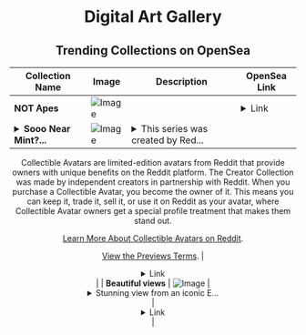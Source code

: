 <div align="center">

# Digital Art Gallery

## Trending Collections on OpenSea

| Collection Name                       | Image                                                                                     | Description                       | OpenSea Link                                                                                          |
|---------------------------------------|-------------------------------------------------------------------------------------------|-----------------------------------|--------------------------------------------------------------------------------------------------------|
| **NOT Ꭺpеs** | ![Image](https://i.seadn.io/s/raw/files/b4e03b576c8fa8ff7619104985dc884a.png?w=500&auto=format?w=200&auto=format) |  | <details><summary>Link</summary>[NOT Ꭺpеs](https://opensea.io/collection/not-gopes-23)</details> |
| **<details><summary>Sooo Near Mint?...</summary>Sooo Near Mint? by L12U21Z26 x Reddit Collectible Avatars</details>** | ![Image](https://i.seadn.io/s/raw/files/d1f43c4c2f4550ae0469e6322fdf9dac.png?w=500&auto=format?w=200&auto=format) | <details><summary>This series was created by Red...</summary>This series was created by Reddit user RevTheLight1.0 as a part of the Collectible Avatars Creator Program. You can [check out the creator's profile on Reddit](https://www.reddit.com/user/L12U21Z26/).

Collectible Avatars are limited-edition avatars from Reddit that provide owners with unique benefits on the Reddit platform. The Creator Collection was made by independent creators in partnership with Reddit. When you purchase a Collectible Avatar, you become the owner of it. This means you can keep it, trade it, sell it, or use it on Reddit as your avatar, where Collectible Avatar owners get a special profile treatment that makes them stand out.

[Learn More About Collectible Avatars on Reddit](https://reddithelp.com/hc/en-us/articles/6213835889044).

[View the Previews Terms](https://www.redditinc.com/policies/previews-terms).</details> | <details><summary>Link</summary>[Sooo Near Mint? by L12U21Z26 x Reddit Collectible Avatars](https://opensea.io/collection/sooo-near-mint-by-l12u21z26-x-reddit-collectible-a)</details> |
| **Beautiful views** | ![Image](https://i.seadn.io/s/raw/files/e4c7ca9bfe9026aa6557681e365a2dbc.jpg?w=500&auto=format?w=200&auto=format) | <details><summary>Stunning view from an iconic E...</summary>Stunning view from an iconic English city</details> | <details><summary>Link</summary>[Beautiful views](https://opensea.io/collection/beautiful-views-7)</details> |

</div>